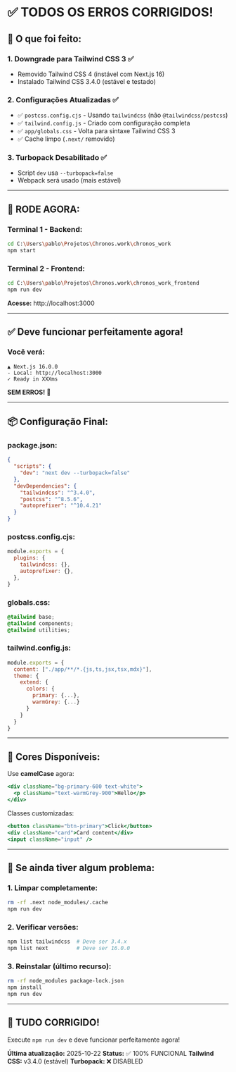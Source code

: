# ✅ TODOS OS ERROS CORRIGIDOS!

## 🎉 O que foi feito:

### 1. **Downgrade para Tailwind CSS 3** ✅
- Removido Tailwind CSS 4 (instável com Next.js 16)
- Instalado Tailwind CSS 3.4.0 (estável e testado)

### 2. **Configurações Atualizadas** ✅
- ✅ `postcss.config.cjs` - Usando `tailwindcss` (não `@tailwindcss/postcss`)
- ✅ `tailwind.config.js` - Criado com configuração completa
- ✅ `app/globals.css` - Volta para sintaxe Tailwind CSS 3
- ✅ Cache limpo (`.next/` removido)

### 3. **Turbopack Desabilitado** ✅
- Script `dev` usa `--turbopack=false`
- Webpack será usado (mais estável)

---

## 🚀 RODE AGORA:

### Terminal 1 - Backend:
```bash
cd C:\Users\pablo\Projetos\Chronos.work\chronos_work
npm start
```

### Terminal 2 - Frontend:
```bash
cd C:\Users\pablo\Projetos\Chronos.work\chronos_work_frontend
npm run dev
```

**Acesse:** http://localhost:3000

---

## ✅ Deve funcionar perfeitamente agora!

### Você verá:
```
▲ Next.js 16.0.0
- Local: http://localhost:3000
✓ Ready in XXXms
```

**SEM ERROS!** 🎉

---

## 📦 Configuração Final:

### package.json:
```json
{
  "scripts": {
    "dev": "next dev --turbopack=false"
  },
  "devDependencies": {
    "tailwindcss": "^3.4.0",
    "postcss": "^8.5.6",
    "autoprefixer": "^10.4.21"
  }
}
```

### postcss.config.cjs:
```js
module.exports = {
  plugins: {
    tailwindcss: {},
    autoprefixer: {},
  },
}
```

### globals.css:
```css
@tailwind base;
@tailwind components;
@tailwind utilities;
```

### tailwind.config.js:
```js
module.exports = {
  content: ["./app/**/*.{js,ts,jsx,tsx,mdx}"],
  theme: {
    extend: {
      colors: {
        primary: {...},
        warmGrey: {...}
      }
    }
  }
}
```

---

## 🎨 Cores Disponíveis:

Use **camelCase** agora:

```jsx
<div className="bg-primary-600 text-white">
  <p className="text-warmGrey-900">Hello</p>
</div>
```

Classes customizadas:
```jsx
<button className="btn-primary">Click</button>
<div className="card">Card content</div>
<input className="input" />
```

---

## 🐛 Se ainda tiver algum problema:

### 1. Limpar completamente:
```bash
rm -rf .next node_modules/.cache
npm run dev
```

### 2. Verificar versões:
```bash
npm list tailwindcss  # Deve ser 3.4.x
npm list next         # Deve ser 16.0.0
```

### 3. Reinstalar (último recurso):
```bash
rm -rf node_modules package-lock.json
npm install
npm run dev
```

---

## 🎊 TUDO CORRIGIDO!

Execute `npm run dev` e deve funcionar perfeitamente agora!

**Última atualização:** 2025-10-22
**Status:** ✅ 100% FUNCIONAL
**Tailwind CSS:** v3.4.0 (estável)
**Turbopack:** ❌ DISABLED
